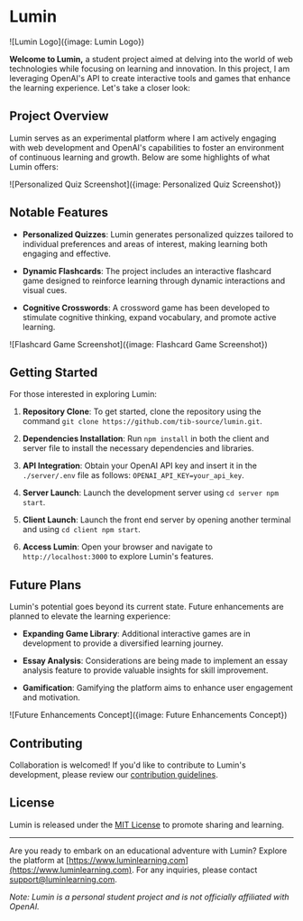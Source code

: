 # Lumin

![Lumin Logo]({image: Lumin Logo})

**Welcome to Lumin,** a student project aimed at delving into the world of web technologies while focusing on learning and innovation. In this project, I am leveraging OpenAI's API to create interactive tools and games that enhance the learning experience. Let's take a closer look:

## Project Overview

Lumin serves as an experimental platform where I am actively engaging with web development and OpenAI's capabilities to foster an environment of continuous learning and growth. Below are some highlights of what Lumin offers:

![Personalized Quiz Screenshot]({image: Personalized Quiz Screenshot})

## Notable Features

- **Personalized Quizzes**: Lumin generates personalized quizzes tailored to individual preferences and areas of interest, making learning both engaging and effective.

- **Dynamic Flashcards**: The project includes an interactive flashcard game designed to reinforce learning through dynamic interactions and visual cues.

- **Cognitive Crosswords**: A crossword game has been developed to stimulate cognitive thinking, expand vocabulary, and promote active learning.

![Flashcard Game Screenshot]({image: Flashcard Game Screenshot})

## Getting Started

For those interested in exploring Lumin:

1. **Repository Clone**: To get started, clone the repository using the command `git clone https://github.com/tib-source/lumin.git`.

2. **Dependencies Installation**: Run `npm install` in both the client and server file to install the necessary dependencies and libraries.

3. **API Integration**: Obtain your OpenAI API key and insert it in the `./server/.env` file as follows: `OPENAI_API_KEY=your_api_key`.

4. **Server Launch**: Launch the development server using `cd server npm start`.

5. **Client Launch**: Launch the front end server by opening another terminal and using `cd client npm start`.

5. **Access Lumin**: Open your browser and navigate to `http://localhost:3000` to explore Lumin's features.

## Future Plans

Lumin's potential goes beyond its current state. Future enhancements are planned to elevate the learning experience:

- **Expanding Game Library**: Additional interactive games are in development to provide a diversified learning journey.

- **Essay Analysis**: Considerations are being made to implement an essay analysis feature to provide valuable insights for skill improvement.

- **Gamification**: Gamifying the platform aims to enhance user engagement and motivation.

![Future Enhancements Concept]({image: Future Enhancements Concept})

## Contributing

Collaboration is welcomed! If you'd like to contribute to Lumin's development, please review our [contribution guidelines](CONTRIBUTING.md).

## License

Lumin is released under the [MIT License](LICENSE) to promote sharing and learning.

---

Are you ready to embark on an educational adventure with Lumin? Explore the platform at [https://www.luminlearning.com](https://www.luminlearning.com). For any inquiries, please contact support@luminlearning.com.

*Note: Lumin is a personal student project and is not officially affiliated with OpenAI.*
